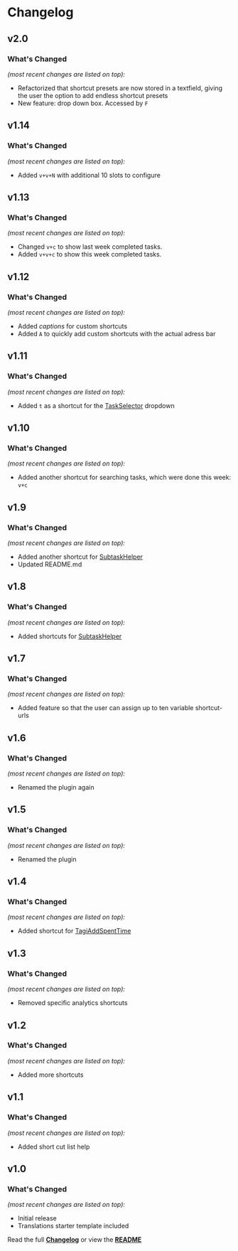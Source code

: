 # Changelog


## v2.0

### What's Changed

_(most recent changes are listed on top):_
- Refactorized that shortcut presets are now stored in a textfield, giving the user the option to add endless shortcut presets
- New feature: drop down box. Accessed by `F`


## v1.14

### What's Changed

_(most recent changes are listed on top):_
- Added `v+v+N` with additional 10 slots to configure


## v1.13

### What's Changed

_(most recent changes are listed on top):_
- Changed `v+c` to show last week completed tasks.
- Added `v+v+c` to show this week completed tasks.


## v1.12

### What's Changed

_(most recent changes are listed on top):_
- Added _captions_ for custom shortcuts
- Added `A` to quickly add custom shortcuts with the actual adress bar


## v1.11

### What's Changed

_(most recent changes are listed on top):_
- Added `t` as a shortcut for the [TaskSelector](https://github.com/Tagirijus/SubtaskHelper) dropdown


## v1.10

### What's Changed

_(most recent changes are listed on top):_
- Added another shortcut for searching tasks, which were done this week: `v+c`


## v1.9

### What's Changed

_(most recent changes are listed on top):_
- Added another shortcut for [SubtaskHelper](https://github.com/Tagirijus/SubtaskHelper)
- Updated README.md


## v1.8

### What's Changed

_(most recent changes are listed on top):_
- Added shortcuts for [SubtaskHelper](https://github.com/Tagirijus/SubtaskHelper)


## v1.7

### What's Changed

_(most recent changes are listed on top):_
- Added feature so that the user can assign up to ten variable shortcut-urls


## v1.6

### What's Changed

_(most recent changes are listed on top):_
- Renamed the plugin again


## v1.5

### What's Changed

_(most recent changes are listed on top):_
- Renamed the plugin


## v1.4

### What's Changed

_(most recent changes are listed on top):_
- Added shortcut for [TagiAddSpentTime](https://github.com/Tagirijus/kanboard-TagiAddSpentTime)


## v1.3

### What's Changed

_(most recent changes are listed on top):_
- Removed specific analytics shortcuts


## v1.2

### What's Changed

_(most recent changes are listed on top):_
- Added more shortcuts


## v1.1

### What's Changed

_(most recent changes are listed on top):_
- Added short cut list help


## v1.0

### What's Changed

_(most recent changes are listed on top):_
- Initial release
- Translations starter template included


Read the full [**Changelog**](../master/changelog.md "See changes") or view the [**README**](../master/README.md "View README")

